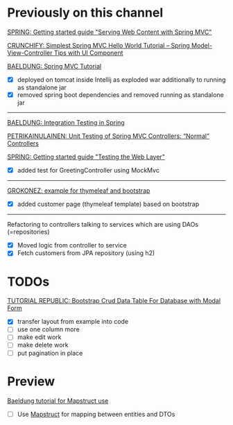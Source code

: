 # Previously on this channel

[SPRING: Getting started guide "Serving Web Content with Spring MVC"](https://spring.io/guides/gs/serving-web-content/)

[CRUNCHIFY: Simplest Spring MVC Hello World Tutorial – Spring Model-View-Controller Tips with UI Component](https://crunchify.com/simplest-spring-mvc-hello-world-example-tutorial-spring-model-view-controller-tips/)

[BAELDUNG: Spring MVC Tutorial](https://www.baeldung.com/spring-mvc-tutorial)

- [X] deployed on tomcat inside Intellij as exploded war additionally to running as standalone jar
- [X] removed spring boot dependencies and removed running as standalone jar

---

[BAELDUNG: Integration Testing in Spring](https://www.baeldung.com/integration-testing-in-spring)

[PETRIKAINULAINEN: Unit Testing of Spring MVC Controllers: “Normal” Controllers](https://www.petrikainulainen.net/programming/spring-framework/unit-testing-of-spring-mvc-controllers-normal-controllers/)

[SPRING: Getting started guide "Testing the Web Layer"](https://spring.io/guides/gs/testing-web/)

- [X] added test for GreetingController using MockMvc

---

[GROKONEZ: example for thymeleaf and bootstrap](https://grokonez.com/thymeleaf/springboot-thymeleaf-bootstrap-4-table)

- [X] added customer page (thymeleaf template) based on bootstrap

--- 
Refactoring to controllers talking to services which are using DAOs (=repositories)
- [X] Moved logic from controller to service 
- [X] Fetch customers from JPA repository (using h2)

# TODOs

[TUTORIAL REPUBLIC: Bootstrap Crud Data Table For Database with Modal Form](https://www.tutorialrepublic.com/snippets/preview.php?topic=bootstrap&file=crud-data-table-for-database-with-modal-form)

- [X] transfer layout from example into code
- [ ] use one column more
- [ ] make edit work
- [ ] make delete work
- [ ] put pagination in place 

# Preview

[Baeldung tutorial for Mapstruct use](https://www.baeldung.com/mapstruct)

- [ ] Use [Mapstruct](http://mapstruct.org/documentation/installation/) for mapping between entities and DTOs

